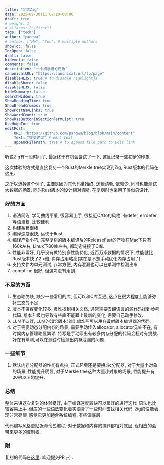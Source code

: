 ```yaml
---
title: "初试Zig"
date: 2025-09-30T11:07:10+08:00
draft: true
# weight: 1
# aliases: ["/first"]
tags: ["tech"]
author: "pangwa"
# author: ["Me", "You"] # multiple authors
showToc: false
TocOpen: false
draft: false
hidemeta: false
comments: false
description: "一个初学者的视角"
canonicalURL: "https://canonical.url/to/page"
disableHLJS: true # to disable highlightjs
disableShare: false
disableHLJS: false
hideSummary: false
searchHidden: true
ShowReadingTime: true
ShowBreadCrumbs: true
ShowPostNavLinks: true
ShowWordCount: true
ShowRssButtonInSectionTermList: true
UseHugoToc: true
editPost:
    URL: "https://github.com/pangwa/blog/blob/main/content"
    Text: "提交建议" # edit text
    appendFilePath: true # to append file path to Edit link
---
```

听说Zig有一段时间了, 最近终于有机会尝试了一下, 这里记录一些初步的印象.

这次体验的方式是直接复刻一个Rust的Merkle tree实现到Zig, Rust版本的代码在[这里](https://github.com/literallymarvellous/merkle-tree-rs).

之所以选择这个例子, 主要是因为其代码量始终, 逻辑清晰, 依赖少, 同时也能测试大数据的场景. 同时Rust版本的设计相对清晰, 在复刻时也采用了类似的设计.

### 好的方面
1. 语法简洁, 学习曲线平缓, 很容易上手, 很接近C/Go的风格. 有defer, errdefer等语法糖, 比较便利.
2. 构建系统很棒
3. 编译速度很快, 远快于Rust
4. 编译产物小巧, 完整复刻的版本编译后的ReleaseFast的产物在Mac下只有160k左右, Linux下800k左右, 都动态链接了C库.
5. 性能非常好, 几乎没有做特别多性能优化, 近百万条数据的情况下, 性能就比Rust版本快了2.x倍, 内存占用略高(实在是不想手动优化内存占用了).
6. 支持文件内单元测试, 非常方便, 内存泄漏也可以在单测中检测出来
7. comptime 很好, 但这次没有用到.

### 不足的方面
1. 生态略欠缺, 缺少一些常用的库, 但可以和C库互通, 这点在很大程度上能够弥补生态的不足.
2. 版本不兼容变化较多, 极难找到相关文档, 通常需要去翻语言的源代码找到参考代码. 版本升级也导致有些库不能跟上最新的变化, 需要自己动手修改.
3. LLM不友好, LLM的知识版本较旧,很难写可以用在最新版本编译器的代码.
4. 对于需要动态分配内存的场景, 需要手动传入allocator, allocator无处不在, 有时候内存管理略显繁琐. 特写是手动写出有较多内存分配的代码会相对有挑战. 好在有单测,可以在测试时检测出内存泄漏的问题.

### 一些细节
1. 默认内存分配器的性能有点拉, 正式环境还是要换成c分配器, 对于大量小对象的场景, 性能提升明显, 对于Merkle tree这种大量小对象的场景, 性能提升有20倍以上的提升.

### 总结
整体来讲这次复刻的体验挺好, 由于编译速度较快可以很好的进行迭代, 语法也比较容易上手, 但库的一些语法变化着实浪费了一些时间去找相关代码. Zig的性能表现非常亮眼, 感觉它更加适合系统编程, 有些偏底层.

代码编写风格更贴近命令式编程, 对于数据和内存的操作都相对底层, 但相应的会带来更多的控制权.

### 附
复刻的代码在[这里](https://github.com/pangwa/merkle-tree-zig). 欢迎提交PR ;-) .
